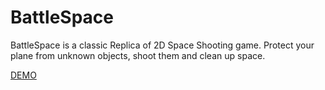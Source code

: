 # BattleSpace

BattleSpace is a classic Replica of 2D Space Shooting game.
Protect your plane from unknown objects, shoot them and clean up space.

[DEMO](http://oussama-assassi.com/BattleSpace/)
